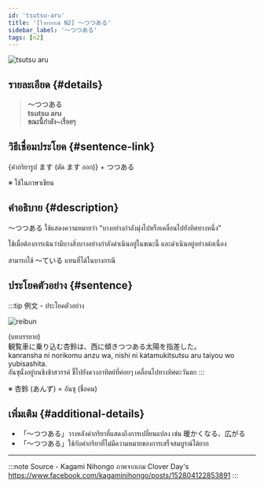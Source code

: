```yaml
---
id: 'tsutsu-aru'
title: '[ไวยากรณ์ N2] 〜つつある'
sidebar_label: '〜つつある'
tags: [n2]
---
```


![tsutsu aru](https://res.cloudinary.com/kagamiweb/image/upload/v1631627506/nihongo/grammar/n2/tsutsu-aru.png)

## รายละเอียด {#details}

> **〜つつある**  
> **tsutsu aru**  
> **ขณะนี้กำลัง~เรื่อยๆ**

## วิธีเชื่อมประโยค {#sentence-link}

{คำกริยารูป ます (ตัด ます ออก)} + つつある

※ ใช้ในภาษาเขียน

## คำอธิบาย {#description}

〜つつある ใช้แสดงความหมายว่า “บางอย่างกำลังมุ่งไปหรือเคลื่อนไปยังทิศทางหนึ่ง”

ใช้เมื่อต้องการเน้นว่ามีบางสิ่งบางอย่างกำลังดำเนินอยู่ในขณะนี้ และดำเนินอยู่อย่างต่อเนื่อง

สามารถใช้ 〜ている แทนที่ได้ในบางกรณี

## ประโยคตัวอย่าง {#sentence}

:::tip 例文 - ประโยคตัวอย่าง

![reibun](https://res.cloudinary.com/kagamiweb/image/upload/v1631950415/nihongo/grammar/n2/reibun/tsutsuaru.jpg)

(บทบรรยาย)  
観覧車に乗り込む杏鈴は、西に傾きつつある太陽を指差した。  
kanransha ni norikomu anzu wa, nishi ni katamukitsutsu aru taiyou wo yubisashita.  
อันซุนั่งอยู่บนชิงช้าสวรรค์ ชี้ไปยังดวงอาทิตย์ที่ค่อยๆ เคลื่อนไปทางทิศตะวันตก
:::

※ 杏鈴 (あんず) = อันซุ (ชื่อคน)

## เพิ่มเติม {#additional-details}

- 「〜つつある」วางหลังคำกริยาที่แสดงถึงการเปลี่ยนแปลง เช่น 暖かくなる、広がる
- 「〜つつある」ใช้กับคำกริยาที่ไม่มีความหมายของการเสร็จสมบูรณ์ได้ยาก

---
:::note Source - Kagami Nihongo
ภาพจากเกม Clover Day's  
https://www.facebook.com/kagaminihongo/posts/152804122853891
:::